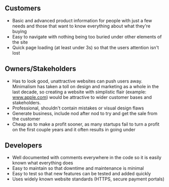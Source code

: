 ## Customers

+ Basic and advanced product information for people with just a few needs and those that want to know everything about what they're buying 
+ Easy to navigate with nothing being too buried under other elements of the site
+ Quick page loading (at least under 3s) so that the users attention isn't lost

## Owners/Stakeholders

+ Has to look good, unattractive websites can push users away. Minimalism has taken a toll on design and marketing as a whole in the last decade, so creating a website with simplistic flair (example: www.apple.com) would be attractive to wider customer bases and stakeholders.
+ Professional, shouldn't contain mistakes or visual design flaws
+ Generate business, include nod after nod to try and get the sale from the customer
+ Cheap as to make a profit sooner, as many startups fail to turn a profit on the first couple years and it often results in going under

## Developers

+ Well documented with comments everywhere in the code so it is easily known what everything does
+ Easy to maintain so that downtime and maintenance is minimal
+ Easy to test so that new features can be tested and added quickly
+ Uses widely known website standards (HTTPS, secure payment portals)